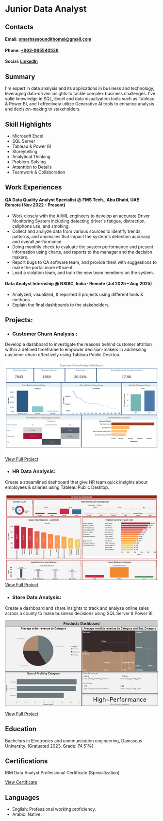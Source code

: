 # Junior Data Analyst

## Contacts
#### Email: [omarhassoundithomsi@gmail.com](omarhassoundithomsi@gmail.com)
#### Phone: [+963-965540536](https://wa.me/963965540536)
#### Social: [LinkedIn](https://www.linkedin.com/in/omar-hassoun-dit-homsi-09bb22207/)

## Summary
I'm expert in data analysis and its applications in business and technology, leveraging data-driven insights to tackle complex business challenges.
I've solid knowledge in SQL, Excel and data visualization tools such as Tableau & Power BI, and I effectively utilize Generative AI tools to enhance analysis and decision-making to stakeholders.

## Skill Highlights
- Microsoft Excel 
- SQL Server
- Tableau & Power BI 
- Storeytelling 
- Analytical Thinking 
- Problem-Solving
- Attenttion to Details
- Teamwork & Collaboration 

## Work Experiences 
#### QA Data Quality Analyst Specialist @ FMS Tech., Abu Dhabi, UAE · Remote (Nov 2022 - Present)
- Work closely with the AI/ML engineers to develop an accurate Driver 
  Monitoring System including detecting driver's fatigue, distraction, cellphone use, and smoking.
- Collect and analyze data from various sources to identify trends, patterns, and anomalies that impact the system's detection accuracy and overall performance.
- Doing monthly check to evaluate the system performance and present information using charts, and reports to the manager and the decision makers.
- Report bugs to QA software team, and provide them with suggestions to make the portal more efficient.
- Lead a violation team, and train the new team members on the system.

#### Data Analyst Internship @ NSDIC, India · Remote (Jul 2025 – Aug 2025)
- Analyzed, visualized, & reported 3 projects using different tools & methods.
- Explain the final dashboards to the stakeholders.

## Projects:

- ### Customer Churn Analysis :
Develop a dashboard to investigate the reasons behind customer attrition within a defined timeframe to empower decision-makers in addressing customer churn effectively using Tableau Public Desktop.

![EEG Band Discovery](Customer-Churn-Analysis-Dashboard.jpg)
[View Full Project](https://public.tableau.com/app/profile/omar.hassoun.dit.homsi/viz/ChurnAnalysis_17547512671070/CustomerChurnAnalysisDashboard)

- ### HR Data Analysis:
Create a streamlined dashboard that give HR team quick insights about employees & salaries using Tableau Public Desktop.

![EEG Band Discovery](HR-Data-Analysis-Dashboard.jpg)
[View Full Project](https://public.tableau.com/app/profile/omar.hassoun.dit.homsi/viz/HRDataAnalysis_17540524077600/HRSummary)

- ###	Store Data Analysis:
Create a dashboard and share insights to track and analyze online sales across a county to make business decisions using SQL Server & Power BI.

![EEG Band Discovery](Products-Dashboard.jpg)

[View Full Project](https://github.com/OmarHassounDitHomsi/Store-Data-Analysis)

## Education
Bachelors in Electronics and communication engineering, Damascus University. 
(Gratuated 2023, Grade: 74.51%)

## Certifications 
IBM Data Analyst Professional Certificate (Specialization) 

[View Certificate](https://www.coursera.org/account/accomplishments/specialization/4FO4PPVC6AR0)

## Languages
- English: Professional working proficiency.
- Arabic: Native. 
